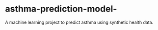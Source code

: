 # asthma-prediction-model-
A machine learning project to predict asthma using synthetic health data.
